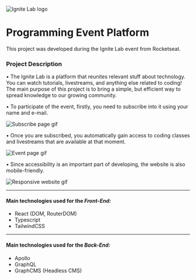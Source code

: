 ![Ignite Lab logo](https://user-images.githubusercontent.com/102491212/176955441-f156cc89-5d30-4838-b5fb-3cbaebc57317.png)

<h1>Programming Event Platform</h1>

<p>This project was developed during the Ignite Lab event from Rocketseat.</p>

<h3>Project Description</h3>

<p>• The Ignite Lab is a platform that reunites relevant stuff about technology. You can watch tutorials, livestreams, and anything else related to coding! The main purpose of this project is to bring a simple, but efficient way to spread knowledge to our growing community.

<p>• To participate of the event, firstly, you need to subscribe into it using your name and e-mail.</p>

![Subscribe page gif](https://user-images.githubusercontent.com/102491212/176955376-4686fc37-ae83-4a5f-906a-64fef434471e.gif)

<p>• Once you are subscribed, you automatically gain access to coding classes and livestreams that are available at that moment.</p>

![Event page gif](https://user-images.githubusercontent.com/102491212/176960998-37dbe8b9-7c92-46fa-985b-50e3fd8b5bb2.gif)

<p>• Since accessibility is an important part of developing, the website is also mobile-friendly.
    
![Responsive website gif](https://user-images.githubusercontent.com/102491212/176962104-74c3273e-b6ef-4b4f-8905-41c75b3363a6.gif)

<hr>

<h4>Main technologies used for the <i>Front-End:</i></h4>

<ul>
    <li>React (DOM, RouterDOM)</li>
    <li>Typescript</li>
    <li>TailwindCSS</li>
</ul>

<hr>

<h4>Main technologies used for the <i>Back-End:</i></h4>

<ul>
    <li>Apollo</li>
    <li>GraphQL</li>
    <li>GraphCMS (Headless CMS)</li>
</ul>
